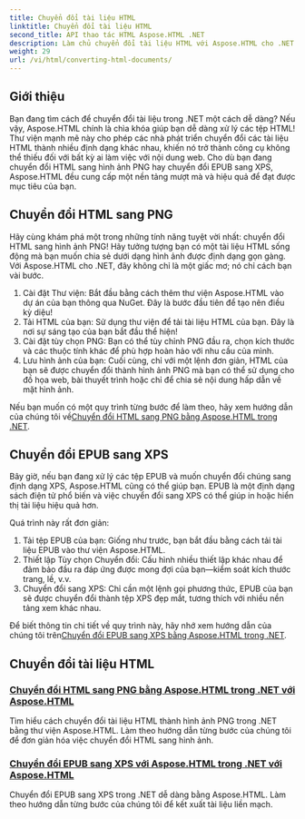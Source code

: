 ```yaml
---
title: Chuyển đổi tài liệu HTML
linktitle: Chuyển đổi tài liệu HTML
second_title: API thao tác HTML Aspose.HTML .NET
description: Làm chủ chuyển đổi tài liệu HTML với Aspose.HTML cho .NET! Học cách chuyển đổi HTML sang PNG và EPUB sang XPS dễ dàng với hướng dẫn dễ dàng của chúng tôi.
weight: 29
url: /vi/html/converting-html-documents/
---
```

## Giới thiệu
Bạn đang tìm cách để chuyển đổi tài liệu trong .NET một cách dễ dàng? Nếu vậy, Aspose.HTML chính là chìa khóa giúp bạn dễ dàng xử lý các tệp HTML! Thư viện mạnh mẽ này cho phép các nhà phát triển chuyển đổi các tài liệu HTML thành nhiều định dạng khác nhau, khiến nó trở thành công cụ không thể thiếu đối với bất kỳ ai làm việc với nội dung web. Cho dù bạn đang chuyển đổi HTML sang hình ảnh PNG hay chuyển đổi EPUB sang XPS, Aspose.HTML đều cung cấp một nền tảng mượt mà và hiệu quả để đạt được mục tiêu của bạn.

## Chuyển đổi HTML sang PNG
Hãy cùng khám phá một trong những tính năng tuyệt vời nhất: chuyển đổi HTML sang hình ảnh PNG! Hãy tưởng tượng bạn có một tài liệu HTML sống động mà bạn muốn chia sẻ dưới dạng hình ảnh được định dạng gọn gàng. Với Aspose.HTML cho .NET, đây không chỉ là một giấc mơ; nó chỉ cách bạn vài bước. 

1. Cài đặt Thư viện: Bắt đầu bằng cách thêm thư viện Aspose.HTML vào dự án của bạn thông qua NuGet. Đây là bước đầu tiên để tạo nên điều kỳ diệu!
2. Tải HTML của bạn: Sử dụng thư viện để tải tài liệu HTML của bạn. Đây là nơi sự sáng tạo của bạn bắt đầu thể hiện!
3. Cài đặt tùy chọn PNG: Bạn có thể tùy chỉnh PNG đầu ra, chọn kích thước và các thuộc tính khác để phù hợp hoàn hảo với nhu cầu của mình.
4. Lưu hình ảnh của bạn: Cuối cùng, chỉ với một lệnh đơn giản, HTML của bạn sẽ được chuyển đổi thành hình ảnh PNG mà bạn có thể sử dụng cho đồ họa web, bài thuyết trình hoặc chỉ để chia sẻ nội dung hấp dẫn về mặt hình ảnh.

 Nếu bạn muốn có một quy trình từng bước để làm theo, hãy xem hướng dẫn của chúng tôi về[Chuyển đổi HTML sang PNG bằng Aspose.HTML trong .NET](./convert-html-as-png/). 

## Chuyển đổi EPUB sang XPS
Bây giờ, nếu bạn đang xử lý các tệp EPUB và muốn chuyển đổi chúng sang định dạng XPS, Aspose.HTML cũng có thể giúp bạn. EPUB là một định dạng sách điện tử phổ biến và việc chuyển đổi sang XPS có thể giúp in hoặc hiển thị tài liệu hiệu quả hơn.

Quá trình này rất đơn giản:

1. Tải tệp EPUB của bạn: Giống như trước, bạn bắt đầu bằng cách tải tài liệu EPUB vào thư viện Aspose.HTML.
2. Thiết lập Tùy chọn Chuyển đổi: Cấu hình nhiều thiết lập khác nhau để đảm bảo đầu ra đáp ứng được mong đợi của bạn—kiểm soát kích thước trang, lề, v.v.
3. Chuyển đổi sang XPS: Chỉ cần một lệnh gọi phương thức, EPUB của bạn sẽ được chuyển đổi thành tệp XPS đẹp mắt, tương thích với nhiều nền tảng xem khác nhau.

 Để biết thông tin chi tiết về quy trình này, hãy nhớ xem hướng dẫn của chúng tôi trên[Chuyển đổi EPUB sang XPS bằng Aspose.HTML trong .NET](./convert-epub-as-xps/). 

## Chuyển đổi tài liệu HTML
### [Chuyển đổi HTML sang PNG bằng Aspose.HTML trong .NET với Aspose.HTML](./convert-html-as-png/)
Tìm hiểu cách chuyển đổi tài liệu HTML thành hình ảnh PNG trong .NET bằng thư viện Aspose.HTML. Làm theo hướng dẫn từng bước của chúng tôi để đơn giản hóa việc chuyển đổi HTML sang hình ảnh.
### [Chuyển đổi EPUB sang XPS với Aspose.HTML trong .NET với Aspose.HTML](./convert-epub-as-xps/)
Chuyển đổi EPUB sang XPS trong .NET dễ dàng bằng Aspose.HTML. Làm theo hướng dẫn từng bước của chúng tôi để kết xuất tài liệu liền mạch.